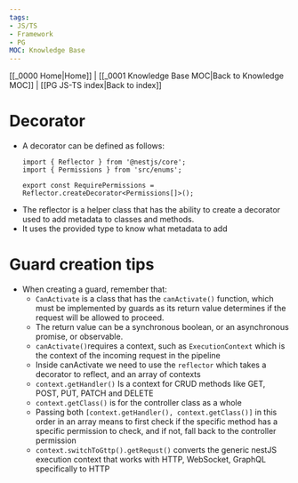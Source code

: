 ```yaml
---
tags:
- JS/TS
- Framework
- PG
MOC: Knowledge Base
---
```

[[_0000 Home|Home]] | [[_0001 Knowledge Base MOC|Back to Knowledge MOC]] | [[PG JS-TS index|Back to index]]
# Decorator
- A decorator can be defined as follows: 
	```
	import { Reflector } from '@nestjs/core';
	import { Permissions } from 'src/enums';

	export const RequirePermissions = Reflector.createDecorator<Permissions[]>();
	```
- The reflector is a helper class that has the ability to create a decorator used to add metadata to classes and methods.
- It uses the provided type to know what metadata to add
# Guard creation tips
- When creating a guard, remember that:
	- `CanActivate` is a class that has the `canActivate()` function, which must be implemented by guards as its return value determines if the request will be allowed to proceed.
	- The return value can be a synchronous boolean, or an asynchronous promise, or observable.
	- `canActivate()`requires a context, such as `ExecutionContext` which is the context of the incoming request in the pipeline
	- Inside canActivate we need to use the `reflector` which takes a decorator to reflect, and an array of contexts
	- `context.getHandler()` Is a context for CRUD methods like GET, POST, PUT, PATCH and DELETE
	- `context.getClass()` is for the controller class as a whole
	- Passing both `[context.getHandler(), context.getClass()]` in this order in an array means to first check if the specific method has a specific permission to check, and if not, fall back to the controller permission
	- `context.switchToGttp().getRequst()` converts the generic nestJS execution context that works with HTTP, WebSocket, GraphQL specifically to HTTP